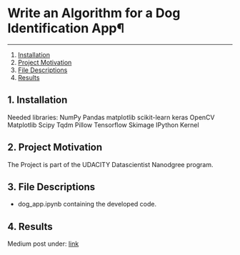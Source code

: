 #  Write an Algorithm for a Dog Identification App¶

--------------------------------------
1. [Installation](#installation)
2. [Project Motivation](#motivation)
3. [File Descriptions](#files)
4. [Results](#results)

## 1. Installation <a name="installation"></a>
Needed libraries:
  NumPy
  Pandas
  matplotlib
  scikit-learn
  keras
  OpenCV
  Matplotlib
  Scipy
  Tqdm
  Pillow
  Tensorflow
  Skimage
  IPython Kernel


## 2. Project Motivation <a name="motivation"></a>
The Project is part of the UDACITY Datascientist Nanodgree program.

## 3. File Descriptions <a name="files"></a>  
- dog_app.ipynb containing the developed code. 

## 4. Results <a name="results"></a>
Medium post under: [link](https://medium.com/@marcel_79290/which-direction-should-your-developer-journey-go-5113c65366b0)


